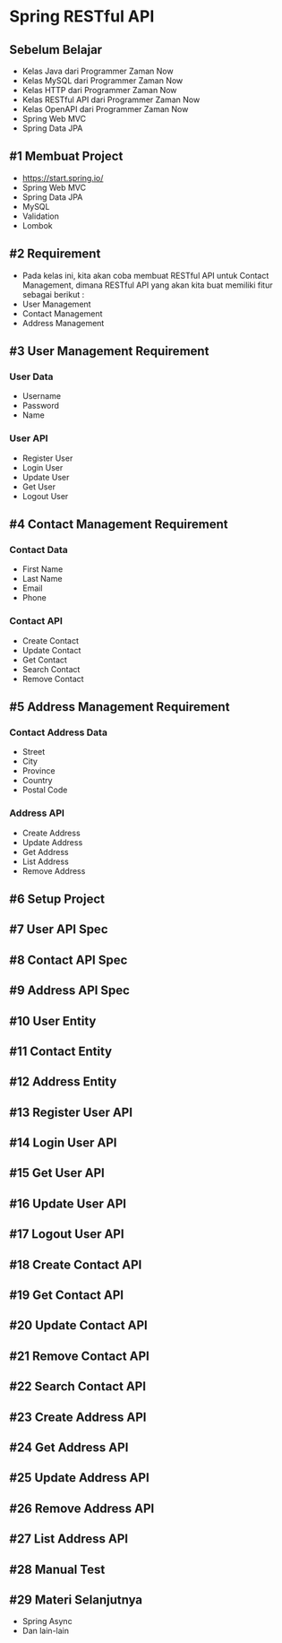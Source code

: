 # Spring RESTful API

## Sebelum Belajar

- Kelas Java dari Programmer Zaman Now
- Kelas MySQL dari Programmer Zaman Now
- Kelas HTTP dari Programmer Zaman Now
- Kelas RESTful API dari Programmer Zaman Now
- Kelas OpenAPI dari Programmer Zaman Now
- Spring Web MVC
- Spring Data JPA

## #1 Membuat Project

- <https://start.spring.io/>
- Spring Web MVC
- Spring Data JPA
- MySQL
- Validation
- Lombok

## #2 Requirement

- Pada kelas ini, kita akan coba membuat RESTful API untuk Contact Management, dimana RESTful API yang akan kita buat memiliki fitur sebagai berikut :
- User Management
- Contact Management
- Address Management

## #3 User Management Requirement

### User Data

- Username
- Password
- Name

### User API

- Register User
- Login User
- Update User
- Get User
- Logout User

## #4 Contact Management Requirement

### Contact Data

- First Name
- Last Name
- Email
- Phone

### Contact API

- Create Contact
- Update Contact
- Get Contact
- Search Contact
- Remove Contact

## #5 Address Management Requirement

### Contact Address Data

- Street
- City
- Province
- Country
- Postal Code

### Address API

- Create Address
- Update Address
- Get Address
- List Address
- Remove Address

## #6 Setup Project

## #7 User API Spec

## #8 Contact API Spec

## #9 Address API Spec

## #10 User Entity

## #11 Contact Entity

## #12 Address Entity

## #13 Register User API

## #14 Login User API

## #15 Get User API

## #16 Update User API

## #17 Logout User API

## #18 Create Contact API

## #19 Get Contact API

## #20 Update Contact API

## #21 Remove Contact API

## #22 Search Contact API

## #23 Create Address API

## #24 Get Address API

## #25 Update Address API

## #26 Remove Address API

## #27 List Address API

## #28 Manual Test

## #29 Materi Selanjutnya

- Spring Async
- Dan lain-lain
